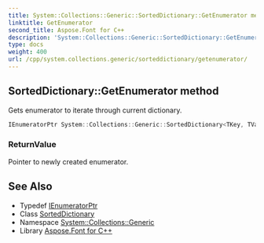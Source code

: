 ```yaml
---
title: System::Collections::Generic::SortedDictionary::GetEnumerator method
linktitle: GetEnumerator
second_title: Aspose.Font for C++
description: 'System::Collections::Generic::SortedDictionary::GetEnumerator method. Gets enumerator to iterate through current dictionary in C++.'
type: docs
weight: 400
url: /cpp/system.collections.generic/sorteddictionary/getenumerator/
---
```

## SortedDictionary::GetEnumerator method


Gets enumerator to iterate through current dictionary.

```cpp
IEnumeratorPtr System::Collections::Generic::SortedDictionary<TKey, TValue>::GetEnumerator() override
```


### ReturnValue

Pointer to newly created enumerator.

## See Also

* Typedef [IEnumeratorPtr](../ienumeratorptr/)
* Class [SortedDictionary](../)
* Namespace [System::Collections::Generic](../../)
* Library [Aspose.Font for C++](../../../)
